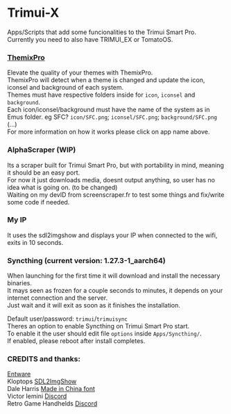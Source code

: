 # Trimui-X  
  
Apps/Scripts that add some funcionalities to the Trimui Smart Pro.  
Currently you need to also have TRIMUI_EX or TomatoOS.  
  
### [ThemixPro](https://github.com/veckia9x/Trimui-X/tree/main/Apps/ThemixPro)  
Elevate the quality of your themes with ThemixPro.  
ThemixPro will detect when a theme is changed and update the icon, iconsel and background of each system.  
Themes must have respective folders inside for `icon`, `iconsel` and `background`.  
Each icon/iconsel/background must have the name of the system as in Emus folder. eg SFC? `icon/SFC.png`; `iconsel/SFC.png`; `background/SFC.png` (...)  
For more information on how it works please click on app name above.
  
### AlphaScraper (WIP)  
Its a scraper built for Trimui Smart Pro, but with portability in mind, meaning it should be an easy port.  
For now it just downloads media, doesnt output anything, so user has no idea what is going on. (to be changed)  
Waiting on my devID from screenscraper.fr to test some things and fix/write some code if needed.  
  
### My IP  
It uses the sdl2imgshow and displays your IP when connected to the wifi, exits in 10 seconds.  
  
### Syncthing  (current version: 1.27.3-1_aarch64)  
When launching for the first time it will download and install the necessary binaries.  
It mays seen as frozen for a couple seconds to minutes, it depends on your internet connection and the server.  
Just wait and it will exit as soon as it finishes the installation.  
  
Default user/password: `trimui`/`trimuisync`  
Theres an option to enable Syncthing on Trimui Smart Pro start.  
To enable it the user should edit file `options` inside `Apps/Syncthing/`.  
If enabled, please reboot after install completes.  
  
### CREDITS and thanks:  
  
[Entware](https://entware.net/)  
Kloptops [SDL2ImgShow](https://github.com/kloptops/sdl2imgshow)  
Dale Harris [Made in China font](https://www.dafont.com/pt/made-in-china.font)  
Victor Iemini [Discord](https://discord.com/invite/cW6bxmPCsf)  
Retro Game Handhelds [Discord](https://discord.com/invite/retro-game-handhelds-529983248114122762)  
